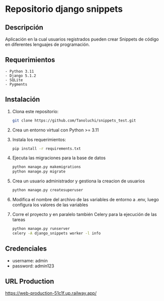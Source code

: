 # Repositorio django snippets

## Descripción

Aplicación en la cual usuarios registrados pueden crear Snippets de código en diferentes
lenguajes de programación.

## Requerimientos
    - Python 3.11
    - Django 5.1.2
    - SQLite
    - Pygments 

## Instalación

1. Clona este repositorio:
    ```bash
    git clone https://github.com/Tanoluchi/snippets_test.git
    ```

2. Crea un entorno virtual con Python >= 3.11

3. Instala los requerimientos:
    ```bash
    pip install -r requirements.txt
    ```

4. Ejecuta las migraciones para la base de datos
    ```bash
    python manage.py makemigrations
    python manage.py migrate
    ```

5. Crea un usuario administrador y gestiona la creacion de usuarios
    ```bash
    python manage.py createsuperuser
    ```

6. Modifica el nombre del archivo de las variables de entorno a .env, luego configura los valores de las variables

7. Corre el proyecto y en paralelo también Celery para la ejecución de las tareas
    ```bash
    python manage.py runserver
    celery -A django_snippets worker -l info
    ```

## Credenciales
- username: admin
- password: admin123

## URL Production
https://web-production-51c1f.up.railway.app/